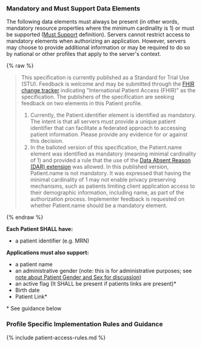 
### Mandatory and Must Support Data Elements


<!-- Boilerplate -->
The following data elements must always be present (in other words, mandatory resource properties where the minimum cardinality is 1) or must be supported ([Must Support](conformance.html#must-support-and-obligations) definition). Servers cannot restrict access to mandatory elements when authorizing an application. However, servers may choose to provide additional information or may be required to do so by national or other profiles that apply to the server's context.

{% raw %}
<blockquote class="stu-note">
<p>
This specification is currently published as a Standard for Trial Use (STU).  Feedback is welcome and may be submitted through the <a href="http://hl7.org/fhir-issues">FHIR change tracker</a> indicating "International Patient Access (FHIR)" as the specification. The publishers of the specification are seeking feedback on two elements in this Patient profile.
</p>
<p>
<ol>
<li>
Currently, the Patient.identifier element is identified as mandatory. The intent is that all servers must provide a unique patient identifier that can facilitate a federated approach to accessing patient information. Please provide any evidence for or against this decision.
</li>
<li>In the balloted version of this specification, the Patient.name element was identified as mandatory (meaning minimal cardinality of 1) and provided a rule that the use of the  <a href="https://hl7.org/fhir/R4/extension-data-absent-reason.html">Data Absent Reason (DAR) extension</a> was allowed. In this published version, Patient.name is not mandatory. It was expressed that having the minimal cardinality of 1 may not enable privacy preserving mechanisms, such as patients limiting client application access to their demographic information, including name, as part of the authorization process. Implementer feedback is requested on whether Patient.name should be a mandatory element.
</li>
</ol>
</p>
</blockquote>
{% endraw %}

**Each Patient SHALL have:**

* a patient identifier (e.g. MRN)

**Applications must also support:**

* a patient name
* an administrative gender (note: this is for administrative purposes; see [note about Patient Gender and Sex for discussion](http://hl7.org/fhir/patient.html#gender))
* an active flag (It SHALL be present if patients links are present)*
* Birth date
* Patient Link*

\* See guidance below

<!-- (only if present) -->
### Profile Specific Implementation Rules and Guidance

<!-- include content or add inline -->

<!--{%raw%}{% include patient-access-rules.md %} {%endraw%}-->
{% include patient-access-rules.md %}

<!-- (and only if present) -->
<!-- ### Example Usage Scenarios -->

<!-- include content or add inline -->

